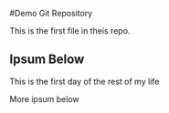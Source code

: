 #Demo Git Repository

This is the first file in theis repo.

## Ipsum Below

This is the first day of the rest of my life

More ipsum below
